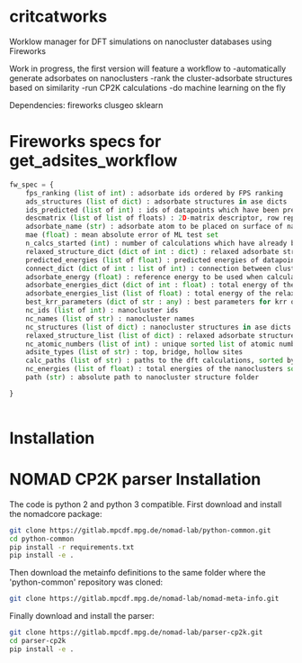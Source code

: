 # critcatworks
Worklow manager for DFT simulations on nanocluster databases using Fireworks

Work in progress, the first version will feature a workflow to 
  -automatically generate adsorbates on nanoclusters
  -rank the cluster-adsorbate structures based on similarity
  -run CP2K calculations
  -do machine learning on the fly

Dependencies:
fireworks
clusgeo
sklearn



# Fireworks specs for get_adsites_workflow
```python
fw_spec = {
    fps_ranking (list of int) : adsorbate ids ordered by FPS ranking
    ads_structures (list of dict) : adsorbate structures in ase dicts
    ids_predicted (list of int) : ids of datapoints which have been predicted by ML
    descmatrix (list of list of floats) : 2D-matrix descriptor, row representing datapoint
    adsorbate_name (str) : adsorbate atom to be placed on surface of nanocluster
    mae (float) : mean absolute error of ML test set
    n_calcs_started (int) : number of calculations which have already been started
    relaxed_structure_dict (dict of int : dict) : relaxed adsorbate structures, with ids as keys and ase dicts as values 
    predicted_energies (list of float) : predicted energies of datapoints listed in ids_predicted
    connect_dict (dict of int : list of int) : connection between cluster ids as keys and a list of adsorbate ids as values
    adsorbate_energy (float) : reference energy to be used when calculating the adsorption energy
    adsorbate_energies_dict (dict of int : float) : total energy of the relaxed adsorbate structure
    adsorbate_energies_list (list of float) : total energy of the relaxed adsorbate structure sorted by id
    best_krr_parameters (dict of str : any) : best parameters for krr on the last ML iteration
    nc_ids (list of int) : nanocluster ids
    nc_names (list of str) : nanocluster names
    nc_structures (list of dict) : nanocluster structures in ase dicts
    relaxed_structure_list (list of dict) : relaxed adsorbate structures as ase dicts sorted by ids
    nc_atomic_numbers (list of int) : unique sorted list of atomic numbers present in the dataset
    adsite_types (list of str) : top, bridge, hollow sites
    calc_paths (list of str) : paths to the dft calculations, sorted by adsorbate ids
    nc_energies (list of float) : total energies of the nanoclusters sorted by nanocluster id
    path (str) : absolute path to nanocluster structure folder

}
    
```

 
# Installation
# NOMAD CP2K parser Installation
The code is python 2 and python 3 compatible. First download and install
the nomadcore package:

```sh
git clone https://gitlab.mpcdf.mpg.de/nomad-lab/python-common.git
cd python-common
pip install -r requirements.txt
pip install -e .
```

Then download the metainfo definitions to the same folder where the
'python-common' repository was cloned:

```sh
git clone https://gitlab.mpcdf.mpg.de/nomad-lab/nomad-meta-info.git
```

Finally download and install the parser:

```sh
git clone https://gitlab.mpcdf.mpg.de/nomad-lab/parser-cp2k.git
cd parser-cp2k
pip install -e .
```



